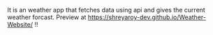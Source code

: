 It is an weather app that fetches data using api and gives the current weather forcast.
Preview at https://shreyaroy-dev.github.io/Weather-Website/ !!
